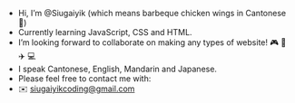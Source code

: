 - Hi, I’m @Siugaiyik (which means barbeque chicken wings in Cantonese🐔)
- Currently learning JavaScript, CSS and HTML.
- I’m looking forward to collaborate on making any types of website! 🎮 👗 ✈️ 💻
- I speak Cantonese, English, Mandarin and Japanese.
- Please feel free to contact me with:
- ✉️ siugaiyikcoding@gmail.com


<!---
Siugaiyik/Siugaiyik is a ✨ special ✨ repository because its `README.md` (this file) appears on your GitHub profile.
You can click the Preview link to take a look at your changes.
--->
